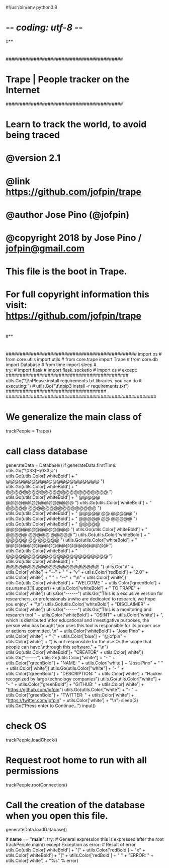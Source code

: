 
#!/usr/bin/env python3.8
# -*- coding: utf-8 -*-
#**
#
##########################################
# Trape | People tracker on the Internet #
##########################################
#
# Learn to track the world, to avoid being traced
#
# @version     2.1
# @link        https://github.com/jofpin/trape
# @author      Jose Pino (@jofpin)
# @copyright   2018 by Jose Pino / <jofpin@gmail.com>
#
# This file is the boot in Trape.
# For full copyright information this visit: https://github.com/jofpin/trape
#
#**
#
###############################################
import os                                     #
from core.utils import utils                  #
from core.trape import Trape                  #
from core.db import Database                  #
from time import sleep                        #                  
try:                                          #
    import flask                              #
    import flask_socketio                     #
    import os                                 #
except:                                       ############################################
    utils.Go("\t\nPlease install requirements.txt libraries, you can do it executing:")  #
    utils.Go("\t\npip3 install -r requirements.txt")  ####################################
######################################################

# We generalize the main class of <trape>
trackPeople = Trape()

# call class database
generateData = Database()
if generateData.firstTime:
    utils.Go("\033[H\033[J")        
    utils.Go(utils.Color['whiteBold'] + "  @@@@@@@@@@@@@@@@@@@@@@  ")     
    utils.Go(utils.Color['whiteBold'] + " @@@@@@@@@@@@@@@@@@@@@@@@ ")                                            
    utils.Go(utils.Color['whiteBold'] + " @@@@@   @@@@@@@@@@@@@@@@ ")
    utils.Go(utils.Color['whiteBold'] + " @@@@@   @@@@@@@@@@@@@@@@ ")
    utils.Go(utils.Color['whiteBold'] + " @@@@@       @@     @@@@@ ")
    utils.Go(utils.Color['whiteBold'] + " @@@@@       @@     @@@@@ ")
    utils.Go(utils.Color['whiteBold'] + " @@@@@    @@@@@@@@@@@@@@@ ")
    utils.Go(utils.Color['whiteBold'] + " @@@@@    @@@@@     @@@@@ ")
    utils.Go(utils.Color['whiteBold'] + " @@@@@       @@     @@@@@ ")
    utils.Go(utils.Color['whiteBold'] + " @@@@@@@@@@@@@@@@@@@@@@@@ ")
    utils.Go(utils.Color['whiteBold'] + " @@@@@@@@@@@@@@@@@@@@@@@@  ") 
    utils.Go(utils.Color['whiteBold'] + "  @@@@@@@@@@@@@@@@@@@@@@  ") 
    utils.Go("\t" + utils.Color['white'] + "--" + " " + "v" + utils.Color['redBold'] + "2.0" + utils.Color['white'] + " " + "--" + "\n" + utils.Color['white'])
    utils.Go(utils.Color['whiteBold'] + "WELCOME " + utils.Color['greenBold'] + os.uname()[1].upper() + utils.Color['whiteBold'] + " TO TRAPE" + utils.Color['white'])
    utils.Go("------")
    utils.Go("This is a exclusive version for researchers, or professionals \nwho are dedicated to research, we hope you enjoy." + "\n")
    utils.Go(utils.Color['whiteBold'] + "DISCLAIMER" + utils.Color['white'])
    utils.Go("------")
    utils.Go("This is a monitoring and research tool " + utils.Color['whiteBold'] + "OSINT" + utils.Color['white'] + ", which is distributed \nfor educational and investigative purposes, the person who has bought \nor uses this tool is responsible for its proper use or actions committed, \n" + utils.Color['whiteBold'] + "Jose Pino" + utils.Color['white'] + " (" + utils.Color['blue'] + "@jofpin" + utils.Color['white'] + ") is not responsible for the use Or the scope that people can have \nthrough this software." + "\n")
    utils.Go(utils.Color['whiteBold']+ "CREATOR" + utils.Color['white'])
    utils.Go("------")
    utils.Go(utils.Color["white"] + "- " + utils.Color["greenBold"] + "NAME: " + utils.Color['white'] + "Jose Pino" + " " + utils.Color['white'])
    utils.Go(utils.Color["white"] + "- " + utils.Color["greenBold"] + "DESCRIPTION: " + utils.Color['white'] + "Hacker recognized by large technology companies")
    utils.Go(utils.Color["white"] + "- " + utils.Color["greenBold"] + "GITHUB: " + utils.Color['white'] + "https://github.com/jofpin")
    utils.Go(utils.Color["white"] + "- " + utils.Color["greenBold"] + "TWITTER: " + utils.Color['white'] + "https://twitter.com/jofpin" + utils.Color['white'] + "\n")
    sleep(3)
    utils.Go("Press enter to Continue...")
    input()

# check OS
trackPeople.loadCheck()

# Request root home to run <trape> with all permissions
trackPeople.rootConnection()

# Call the creation of the database when you open this file.
generateData.loadDatabase()

if __name__ == "__main__":
    try:
        # General expression this is expressed after the root
        trackPeople.main()
    except Exception as error:
        # Result of error
        utils.Go(utils.Color['whiteBold'] + "[" + utils.Color['redBold'] + "x" + utils.Color['whiteBold'] + "]" + utils.Color['redBold'] + " " + "ERROR: " + utils.Color['white'] + "%s" % error)
